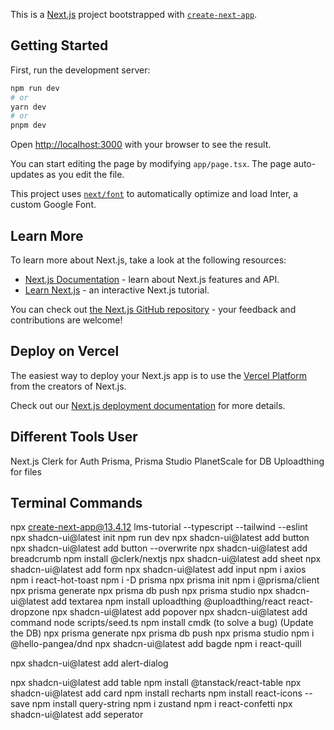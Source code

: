 This is a [Next.js](https://nextjs.org/) project bootstrapped with [`create-next-app`](https://github.com/vercel/next.js/tree/canary/packages/create-next-app).

## Getting Started

First, run the development server:

```bash
npm run dev
# or
yarn dev
# or
pnpm dev
```

Open [http://localhost:3000](http://localhost:3000) with your browser to see the result.

You can start editing the page by modifying `app/page.tsx`. The page auto-updates as you edit the file.

This project uses [`next/font`](https://nextjs.org/docs/basic-features/font-optimization) to automatically optimize and load Inter, a custom Google Font.

## Learn More

To learn more about Next.js, take a look at the following resources:

- [Next.js Documentation](https://nextjs.org/docs) - learn about Next.js features and API.
- [Learn Next.js](https://nextjs.org/learn) - an interactive Next.js tutorial.

You can check out [the Next.js GitHub repository](https://github.com/vercel/next.js/) - your feedback and contributions are welcome!

## Deploy on Vercel

The easiest way to deploy your Next.js app is to use the [Vercel Platform](https://vercel.com/new?utm_medium=default-template&filter=next.js&utm_source=create-next-app&utm_campaign=create-next-app-readme) from the creators of Next.js.

Check out our [Next.js deployment documentation](https://nextjs.org/docs/deployment) for more details.

## Different Tools User

Next.js
Clerk for Auth
Prisma, Prisma Studio
PlanetScale for DB
Uploadthing for files

## Terminal Commands

npx create-next-app@13.4.12 lms-tutorial --typescript --tailwind --eslint
npx shadcn-ui@latest init
npm run dev
npx shadcn-ui@latest add button
npx shadcn-ui@latest add button --overwrite
npx shadcn-ui@latest add breadcrumb
npm install @clerk/nextjs
npx shadcn-ui@latest add sheet
npx shadcn-ui@latest add form
npx shadcn-ui@latest add input
npm i axios
npm i react-hot-toast
npm i -D prisma
npx prisma init
npm i @prisma/client
npx prisma generate
npx prisma db push
npx prisma studio
npx shadcn-ui@latest add textarea
npm install uploadthing @uploadthing/react react-dropzone
npx shadcn-ui@latest add popover
npx shadcn-ui@latest add command
node scripts/seed.ts
npm install cmdk (to solve a bug)
(Update the DB)
npx prisma generate
npx prisma db push
npx prisma studio
npm i @hello-pangea/dnd
npx shadcn-ui@latest add bagde
npm i react-quill

npx shadcn-ui@latest add alert-dialog

npx shadcn-ui@latest add table
npm install @tanstack/react-table
npx shadcn-ui@latest add card
npm install recharts
npm install react-icons --save
npm install query-string
npm i zustand
npm i react-confetti
npx shadcn-ui@latest add seperator
